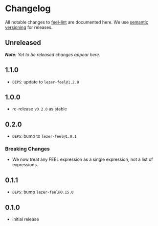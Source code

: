 # Changelog

All notable changes to [feel-lint](https://github.com/bpmn-io/feel-lint) are documented here. We use [semantic versioning](http://semver.org/) for releases.

## Unreleased

___Note:__ Yet to be released changes appear here._

## 1.1.0

* `DEPS`: update to `lezer-feel@1.2.0`

## 1.0.0

* re-release `v0.2.0` as stable

## 0.2.0

* `DEPS`: bump to `lezer-feel@1.0.1`

### Breaking Changes

* We now treat any FEEL expression as a single expression, not a list of expressions.

## 0.1.1

* `DEPS`: bump `lezer-feel@0.15.0`

## 0.1.0

* initial release